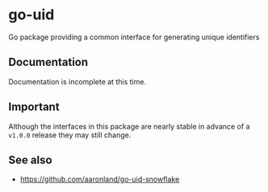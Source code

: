 # go-uid

Go package providing a common interface for generating unique identifiers

## Documentation

Documentation is incomplete at this time.

## Important

Although the interfaces in this package are nearly stable in advance of a `v1.0.0` release they may still change.

## See also

* https://github.com/aaronland/go-uid-snowflake